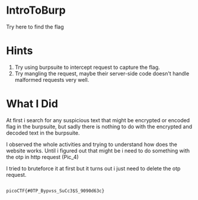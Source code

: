 # IntroToBurp

Try here to find the flag

# Hints

1. Try using burpsuite to intercept request to capture the flag.
2. Try mangling the request, maybe their server-side code doesn't handle malformed requests very well.

# What I Did

At first i search for any suspicious text that might be encrypted or encoded
flag in the burpsuite, but sadly there is nothing to do with the encrypted and decoded
text in the burpsuite.

I observed the whole activities and trying to understand how does the website works.
Until i figured out that might be i need to do something with the otp in http request
(Pic_4)

I tried to bruteforce it at first but it turns out i just need to delete the
otp request.

```

picoCTF{#0TP_Bypvss_SuCc3$S_9090d63c}

```
